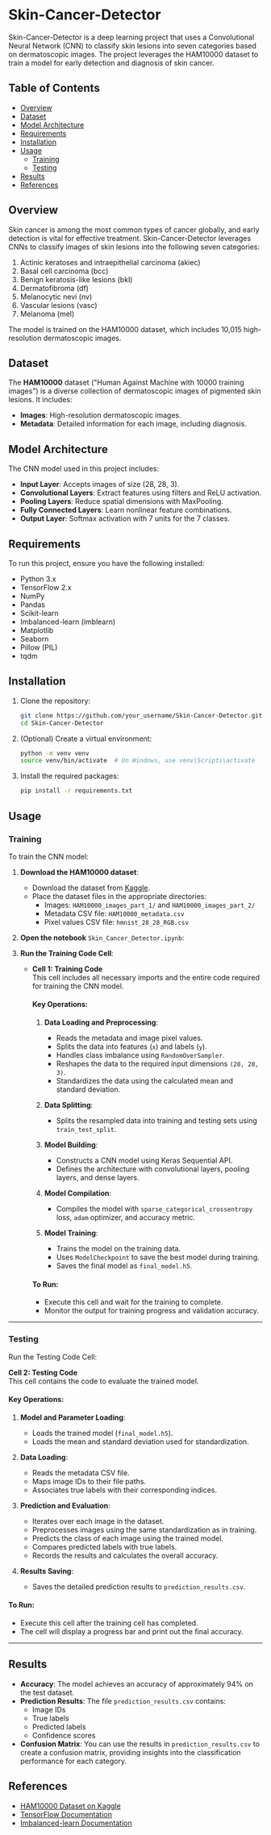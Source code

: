 # Skin-Cancer-Detector

Skin-Cancer-Detector is a deep learning project that uses a Convolutional Neural Network (CNN) to classify skin lesions into seven categories based on dermatoscopic images. The project leverages the HAM10000 dataset to train a model for early detection and diagnosis of skin cancer.

## Table of Contents
- [Overview](#overview)
- [Dataset](#dataset)
- [Model Architecture](#model-architecture)
- [Requirements](#requirements)
- [Installation](#installation)
- [Usage](#usage)
  - [Training](#training)
  - [Testing](#testing)
- [Results](#results)
- [References](#references)

## Overview
Skin cancer is among the most common types of cancer globally, and early detection is vital for effective treatment. Skin-Cancer-Detector leverages CNNs to classify images of skin lesions into the following seven categories:
1. Actinic keratoses and intraepithelial carcinoma (akiec)
2. Basal cell carcinoma (bcc)
3. Benign keratosis-like lesions (bkl)
4. Dermatofibroma (df)
5. Melanocytic nevi (nv)
6. Vascular lesions (vasc)
7. Melanoma (mel)

The model is trained on the HAM10000 dataset, which includes 10,015 high-resolution dermatoscopic images.

## Dataset
The **HAM10000** dataset ("Human Against Machine with 10000 training images") is a diverse collection of dermatoscopic images of pigmented skin lesions. It includes:
- **Images**: High-resolution dermatoscopic images.
- **Metadata**: Detailed information for each image, including diagnosis.

## Model Architecture
The CNN model used in this project includes:
- **Input Layer**: Accepts images of size (28, 28, 3).
- **Convolutional Layers**: Extract features using filters and ReLU activation.
- **Pooling Layers**: Reduce spatial dimensions with MaxPooling.
- **Fully Connected Layers**: Learn nonlinear feature combinations.
- **Output Layer**: Softmax activation with 7 units for the 7 classes.

## Requirements
To run this project, ensure you have the following installed:
- Python 3.x
- TensorFlow 2.x
- NumPy
- Pandas
- Scikit-learn
- Imbalanced-learn (imblearn)
- Matplotlib
- Seaborn
- Pillow (PIL)
- tqdm

## Installation
1. Clone the repository:
   ```bash
   git clone https://github.com/your_username/Skin-Cancer-Detector.git
   cd Skin-Cancer-Detector
   
2. (Optional) Create a virtual environment:
   ```bash
   python -m venv venv
   source venv/bin/activate  # On Windows, use venv\Scripts\activate

3. Install the required packages:
   ```bash
   pip install -r requirements.txt

## Usage

### Training
To train the CNN model:

1. **Download the HAM10000 dataset**:
   - Download the dataset from [Kaggle](https://www.kaggle.com/datasets/kmader/skin-cancer-mnist-ham10000).
   - Place the dataset files in the appropriate directories:
     - Images: `HAM10000_images_part_1/` and `HAM10000_images_part_2/`
     - Metadata CSV file: `HAM10000_metadata.csv`
     - Pixel values CSV file: `hmnist_28_28_RGB.csv`

2. **Open the notebook** `Skin_Cancer_Detector.ipynb`:

3. **Run the Training Code Cell**:
   - **Cell 1: Training Code**  
     This cell includes all necessary imports and the entire code required for training the CNN model.

     #### Key Operations:
     1. **Data Loading and Preprocessing**:
        - Reads the metadata and image pixel values.
        - Splits the data into features (`x`) and labels (`y`).
        - Handles class imbalance using `RandomOverSampler`.
        - Reshapes the data to the required input dimensions `(28, 28, 3)`.
        - Standardizes the data using the calculated mean and standard deviation.

     2. **Data Splitting**:
        - Splits the resampled data into training and testing sets using `train_test_split`.

     3. **Model Building**:
        - Constructs a CNN model using Keras Sequential API.
        - Defines the architecture with convolutional layers, pooling layers, and dense layers.

     4. **Model Compilation**:
        - Compiles the model with `sparse_categorical_crossentropy` loss, `adam` optimizer, and accuracy metric.

     5. **Model Training**:
        - Trains the model on the training data.
        - Uses `ModelCheckpoint` to save the best model during training.
        - Saves the final model as `final_model.h5`.

     #### To Run:
     - Execute this cell and wait for the training to complete.
     - Monitor the output for training progress and validation accuracy.

---

### Testing

Run the Testing Code Cell:

**Cell 2: Testing Code**  
This cell contains the code to evaluate the trained model.

#### Key Operations:

1. **Model and Parameter Loading**:
   - Loads the trained model (`final_model.h5`).
   - Loads the mean and standard deviation used for standardization.

2. **Data Loading**:
   - Reads the metadata CSV file.
   - Maps image IDs to their file paths.
   - Associates true labels with their corresponding indices.

3. **Prediction and Evaluation**:
   - Iterates over each image in the dataset.
   - Preprocesses images using the same standardization as in training.
   - Predicts the class of each image using the trained model.
   - Compares predicted labels with true labels.
   - Records the results and calculates the overall accuracy.

4. **Results Saving**:
   - Saves the detailed prediction results to `prediction_results.csv`.

#### To Run:
- Execute this cell after the training cell has completed.
- The cell will display a progress bar and print out the final accuracy.

---

## Results
- **Accuracy**: The model achieves an accuracy of approximately 94% on the test dataset.
- **Prediction Results**: The file `prediction_results.csv` contains:
  - Image IDs
  - True labels
  - Predicted labels
  - Confidence scores
- **Confusion Matrix**: You can use the results in `prediction_results.csv` to create a confusion matrix, providing insights into the classification performance for each category.

## References
- [HAM10000 Dataset on Kaggle](https://www.kaggle.com/datasets/kmader/skin-cancer-mnist-ham10000)
- [TensorFlow Documentation](https://www.tensorflow.org/)
- [Imbalanced-learn Documentation](https://imbalanced-learn.org/)

